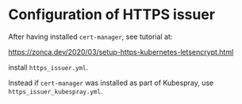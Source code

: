 Configuration of HTTPS issuer
=============================

After having installed `cert-manager`, see tutorial at:

<https://zonca.dev/2020/03/setup-https-kubernetes-letsencrypt.html>

install `https_issuer.yml`.

Instead if `cert-manager` was installed as part of Kubespray,
use `https_issuer_kubespray.yml`.

